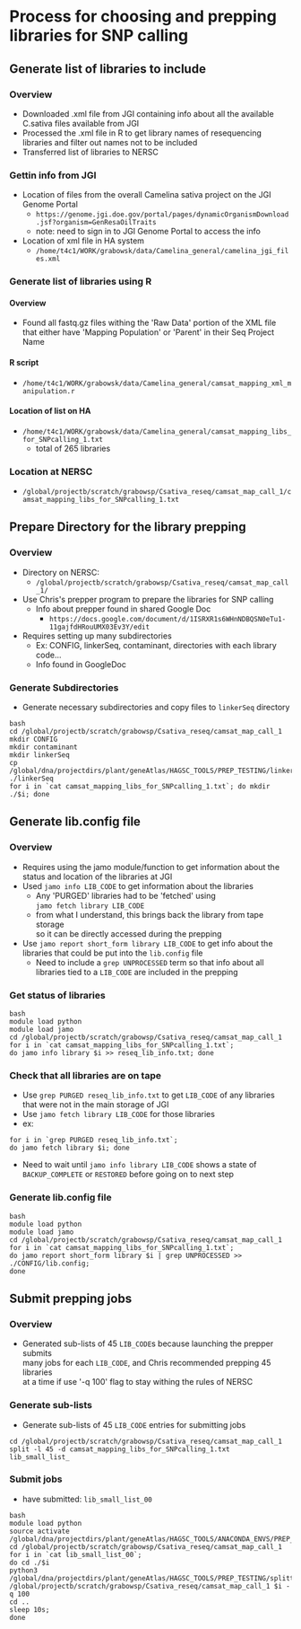 # Process for choosing and prepping libraries for SNP calling

## Generate list of libraries to include
### Overview
*  Downloaded .xml file from JGI containing info about all the available \
C.sativa files available from JGI
* Processed the .xml file in R to get library names of resequencing \
libraries and filter out names not to be included
* Transferred list of libraries to NERSC
### Gettin info from JGI
* Location of files from the overall Camelina sativa project on the JGI \
Genome Portal
  * `https://genome.jgi.doe.gov/portal/pages/dynamicOrganismDownload.jsf?organism=GenResaOilTraits`
  * note: need to sign in to JGI Genome Portal to access the info
* Location of xml file in HA system
  * `/home/t4c1/WORK/grabowsk/data/Camelina_general/camelina_jgi_files.xml`
### Generate list of libraries using R
#### Overview
* Found all fastq.gz files withing the 'Raw Data' portion of the XML file \
that either have 'Mapping Population' or 'Parent' in their Seq Project Name
#### R script
* `/home/t4c1/WORK/grabowsk/data/Camelina_general/camsat_mapping_xml_manipulation.r`
#### Location of list on HA
* `/home/t4c1/WORK/grabowsk/data/Camelina_general/camsat_mapping_libs_for_SNPcalling_1.txt`
  * total of 265 libraries
### Location at NERSC
* `/global/projectb/scratch/grabowsp/Csativa_reseq/camsat_map_call_1/camsat_mapping_libs_for_SNPcalling_1.txt`

## Prepare Directory for the library prepping
### Overview
* Directory on NERSC:
  * `/global/projectb/scratch/grabowsp/Csativa_reseq/camsat_map_call_1/`
* Use Chris's prepper program to prepare the libraries for SNP calling
  * Info about prepper found in shared Google Doc
    * `https://docs.google.com/document/d/1ISRXR1s6WHnNDBQSN0eTu1-11gajfdHRouUMX03Ev3Y/edit`
* Requires setting up many subdirectories
  * Ex: CONFIG, linkerSeq, contaminant, directories with each library code...
  * Info found in GoogleDoc
### Generate Subdirectories
* Generate necessary subdirectories and copy files to `linkerSeq` directory
```
bash
cd /global/projectb/scratch/grabowsp/Csativa_reseq/camsat_map_call_1
mkdir CONFIG
mkdir contaminant
mkdir linkerSeq
cp /global/dna/projectdirs/plant/geneAtlas/HAGSC_TOOLS/PREP_TESTING/linkerSeq/* ./linkerSeq
for i in `cat camsat_mapping_libs_for_SNPcalling_1.txt`; do mkdir ./$i; done
```

## Generate lib.config file
### Overview
* Requires using the jamo module/function to get information about the \
status and location of the libraries at JGI
* Used `jamo info LIB_CODE` to get information about the libraries
  * Any 'PURGED' libraries had to be 'fetched' using \
`jamo fetch library LIB_CODE`
  * from what I understand, this brings back the library from tape storage \
so it can be directly accessed during the prepping
* Use `jamo report short_form library LIB_CODE` to get info about the \
libraries that could be put into the `lib.config` file
  * Need to include a `grep UNPROCESSED` term so that info about all \
libraries tied to a `LIB_CODE` are included in the prepping
### Get status of libraries
```
bash
module load python
module load jamo
cd /global/projectb/scratch/grabowsp/Csativa_reseq/camsat_map_call_1
for i in `cat camsat_mapping_libs_for_SNPcalling_1.txt`;
do jamo info library $i >> reseq_lib_info.txt; done
```
### Check that all libraries are on tape
* Use `grep PURGED reseq_lib_info.txt` to get `LIB_CODE` of any libraries \
that were not in the main storage of JGI
* Use `jamo fetch library LIB_CODE` for those libraries
* ex:
```
for i in `grep PURGED reseq_lib_info.txt`;
do jamo fetch library $i; done
```
* Need to wait until `jamo info library LIB_CODE` shows a state of \
`BACKUP_COMPLETE` or `RESTORED` before going on to next step
### Generate lib.config file
```
bash
module load python
module load jamo
cd /global/projectb/scratch/grabowsp/Csativa_reseq/camsat_map_call_1
for i in `cat camsat_mapping_libs_for_SNPcalling_1.txt`;
do jamo report short_form library $i | grep UNPROCESSED >> ./CONFIG/lib.config;
done
```

## Submit prepping jobs
### Overview
* Generated sub-lists of 45 `LIB_CODE`s because launching the prepper submits \
many jobs for each `LIB_CODE`, and Chris recommended prepping 45 libraries \
at a time if use '-q 100' flag to stay withing the rules of NERSC
### Generate sub-lists
* Generate sub-lists of 45 `LIB_CODE` entries for submitting jobs
```
cd /global/projectb/scratch/grabowsp/Csativa_reseq/camsat_map_call_1
split -l 45 -d camsat_mapping_libs_for_SNPcalling_1.txt lib_small_list_
```
### Submit jobs
* have submitted: `lib_small_list_00`
```
bash
module load python
source activate /global/dna/projectdirs/plant/geneAtlas/HAGSC_TOOLS/ANACONDA_ENVS/PREP_ENV/
cd /global/projectb/scratch/grabowsp/Csativa_reseq/camsat_map_call_1
for i in `cat lib_small_list_00`;
do cd ./$i
python3 /global/dna/projectdirs/plant/geneAtlas/HAGSC_TOOLS/PREP_TESTING/splittingOPP.py /global/projectb/scratch/grabowsp/Csativa_reseq/camsat_map_call_1 $i -q 100
cd ..
sleep 10s;
done
```



